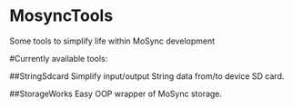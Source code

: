 MosyncTools
===========
Some tools to simplify life within MoSync development

#Currently available tools:

##StringSdcard
Simplify input/output String data from/to device SD card.

##StorageWorks
Easy OOP wrapper of MoSync storage.